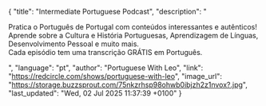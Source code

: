 {
    "title": "Intermediate Portuguese Podcast",
    "description": "<p>Pratica o Português de Portugal com conteúdos interessantes e autênticos!&nbsp;<br />Aprende sobre a Cultura e História Portuguesas, Aprendizagem de Línguas, Desenvolvimento Pessoal e muito mais.&nbsp;<br />Cada episódio tem uma transcrição GRÁTIS em Português.</p>",
    "language": "pt",
    "author": "Portuguese With Leo",
    "link": "https://redcircle.com/shows/portuguese-with-leo",
    "image_url": "https://storage.buzzsprout.com/75nkzrhsp98ohwb0ibjzh2z1nvox?.jpg",
    "last_updated": "Wed, 02 Jul 2025 11:37:39 +0100"
}